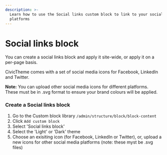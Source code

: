 ```yaml
---
description: >-
  Learn how to use the Social links custom block to link to your social media
  platforms
---
```


# Social links block

You can create a social links block and apply it site-wide, or apply it on a per-page basis.

CivicTheme comes with a set of social media icons for Facebook, LinkedIn and Twitter.&#x20;

**Note:** You can upload other social media icons for different platforms. These must be in .svg format to ensure your brand colours will be applied.

### Create a Social links block

1. Go to the Custom block library  `/admin/structure/block/block-content`
2. Click `Add custom block`&#x20;
3. Select 'Social links block'
4. Select the 'Light' or 'Dark' theme
5. Choose an exisiting icon (for Facebook, LinkedIn or Twitter), or, upload a new icons for other social media platforms (note: these myst be .svg files)
